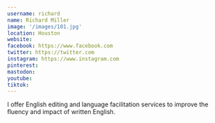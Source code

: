 ```yaml
---
username: richard
name: Richard Miller
image: '/images/101.jpg'
location: Houston
website:
facebook: https://www.facebook.com
twitter: https://twitter.com
instagram: https://www.instagram.com
pinterest:
mastodon:
youtube:
tiktok:
---
```

I offer English editing and language facilitation services to improve the fluency and impact of written English.